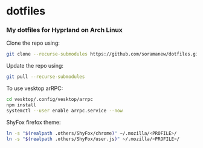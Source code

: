 # dotfiles

### My dotfiles for Hyprland on Arch Linux

Clone the repo using:

```sh
git clone --recurse-submodules https://github.com/soramanew/dotfiles.git
```

Update the repo using:

```sh
git pull --recurse-submodules
```

To use vesktop arRPC:

```sh
cd vesktop/.config/vesktop/arrpc
npm install
systemctl --user enable arrpc.service --now
```

ShyFox firefox theme:

```sh
ln -s "$(realpath .others/ShyFox/chrome)" ~/.mozilla/<PROFILE>/
ln -s "$(realpath .others/ShyFox/user.js)" ~/.mozilla/<PROFILE>/
```
